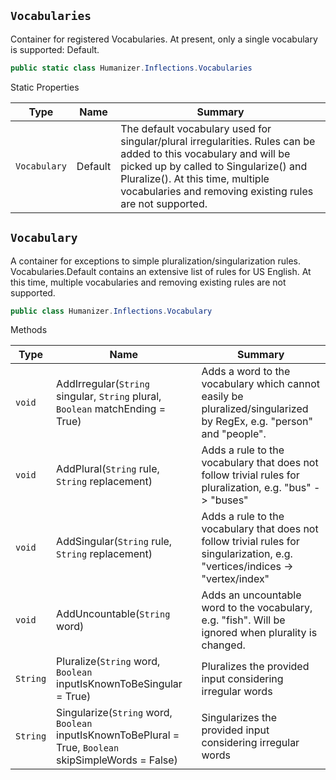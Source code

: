 ## `Vocabularies`

Container for registered Vocabularies.  At present, only a single vocabulary is supported: Default.
```csharp
public static class Humanizer.Inflections.Vocabularies

```

Static Properties

| Type | Name | Summary | 
| --- | --- | --- | 
| `Vocabulary` | Default | The default vocabulary used for singular/plural irregularities.  Rules can be added to this vocabulary and will be picked up by called to Singularize() and Pluralize().  At this time, multiple vocabularies and removing existing rules are not supported. | 


## `Vocabulary`

A container for exceptions to simple pluralization/singularization rules.  Vocabularies.Default contains an extensive list of rules for US English.  At this time, multiple vocabularies and removing existing rules are not supported.
```csharp
public class Humanizer.Inflections.Vocabulary

```

Methods

| Type | Name | Summary | 
| --- | --- | --- | 
| `void` | AddIrregular(`String` singular, `String` plural, `Boolean` matchEnding = True) | Adds a word to the vocabulary which cannot easily be pluralized/singularized by RegEx, e.g. "person" and "people". | 
| `void` | AddPlural(`String` rule, `String` replacement) | Adds a rule to the vocabulary that does not follow trivial rules for pluralization, e.g. "bus" -&gt; "buses" | 
| `void` | AddSingular(`String` rule, `String` replacement) | Adds a rule to the vocabulary that does not follow trivial rules for singularization, e.g. "vertices/indices -&gt; "vertex/index" | 
| `void` | AddUncountable(`String` word) | Adds an uncountable word to the vocabulary, e.g. "fish".  Will be ignored when plurality is changed. | 
| `String` | Pluralize(`String` word, `Boolean` inputIsKnownToBeSingular = True) | Pluralizes the provided input considering irregular words | 
| `String` | Singularize(`String` word, `Boolean` inputIsKnownToBePlural = True, `Boolean` skipSimpleWords = False) | Singularizes the provided input considering irregular words | 


